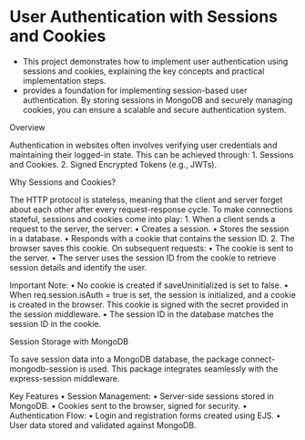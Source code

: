 # User Authentication with Sessions and Cookies

- This project demonstrates how to implement user authentication using sessions and cookies, explaining the key concepts and practical implementation steps.
- provides a foundation for implementing session-based user authentication. By storing sessions in MongoDB and securely managing cookies, you can ensure a scalable and secure authentication system.

Overview

Authentication in websites often involves verifying user credentials and maintaining their logged-in state. This can be achieved through:
	1.	Sessions and Cookies.
	2.	Signed Encrypted Tokens (e.g., JWTs).

Why Sessions and Cookies?

The HTTP protocol is stateless, meaning that the client and server forget about each other after every request-response cycle. To make connections stateful, sessions and cookies come into play:
	1.	When a client sends a request to the server, the server:
	•	Creates a session.
	•	Stores the session in a database.
	•	Responds with a cookie that contains the session ID.
	2.	The browser saves this cookie. On subsequent requests:
	•	The cookie is sent to the server.
	•	The server uses the session ID from the cookie to retrieve session details and identify the user.

Important Note:
	•	No cookie is created if saveUninitialized is set to false.
	•	When req.session.isAuth = true is set, the session is initialized, and a cookie is created in the browser. This cookie is signed with the secret provided in the session middleware.
	•	The session ID in the database matches the session ID in the cookie.

Session Storage with MongoDB

To save session data into a MongoDB database, the package connect-mongodb-session is used. This package integrates seamlessly with the express-session middleware.

Key Features
	•	Session Management:
	•	Server-side sessions stored in MongoDB.
	•	Cookies sent to the browser, signed for security.
	•	Authentication Flow:
	•	Login and registration forms created using EJS.
	•	User data stored and validated against MongoDB.